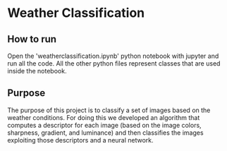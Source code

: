 # Weather Classification
## How to run
Open the 'weatherclassification.ipynb' python notebook with jupyter and run all the code.
All the other python files represent classes that are used inside the notebook.

## Purpose
The purpose of this project is to classify a set of images based on the weather conditions. For doing this we developed an algorithm that computes a descriptor for each image (based on the image colors, sharpness, gradient, and luminance) and then classifies the images exploiting those descriptors and a neural network.
